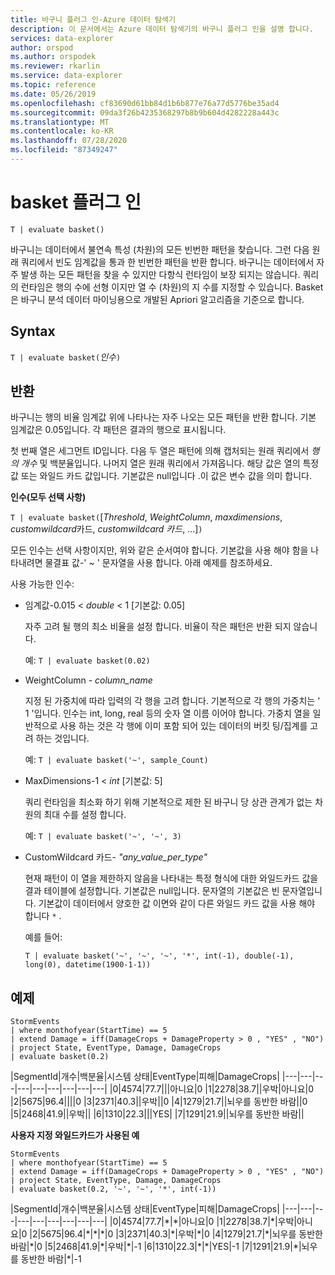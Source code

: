 ```yaml
---
title: 바구니 플러그 인-Azure 데이터 탐색기
description: 이 문서에서는 Azure 데이터 탐색기의 바구니 플러그 인을 설명 합니다.
services: data-explorer
author: orspod
ms.author: orspodek
ms.reviewer: rkarlin
ms.service: data-explorer
ms.topic: reference
ms.date: 05/26/2019
ms.openlocfilehash: cf83690d61bb84d1b6b877e76a77d5776be35ad4
ms.sourcegitcommit: 09da3f26b4235368297b8b9b604d4282228a443c
ms.translationtype: MT
ms.contentlocale: ko-KR
ms.lasthandoff: 07/28/2020
ms.locfileid: "87349247"
---
```

# <a name="basket-plugin"></a>basket 플러그 인

```kusto
T | evaluate basket()
```

바구니는 데이터에서 불연속 특성 (차원)의 모든 빈번한 패턴을 찾습니다. 그런 다음 원래 쿼리에서 빈도 임계값을 통과 한 빈번한 패턴을 반환 합니다. 바구니는 데이터에서 자주 발생 하는 모든 패턴을 찾을 수 있지만 다항식 런타임이 보장 되지는 않습니다. 쿼리의 런타임은 행의 수에 선형 이지만 열 수 (차원)의 지 수를 지정할 수 있습니다. Basket은 바구니 분석 데이터 마이닝용으로 개발된 Apriori 알고리즘을 기준으로 합니다.

## <a name="syntax"></a>Syntax

`T | evaluate basket(`*인수*`)`

## <a name="returns"></a>반환

바구니는 행의 비율 임계값 위에 나타나는 자주 나오는 모든 패턴을 반환 합니다. 기본 임계값은 0.05입니다. 각 패턴은 결과의 행으로 표시됩니다.

첫 번째 열은 세그먼트 ID입니다. 다음 두 열은 패턴에 의해 캡처되는 원래 쿼리에서 *행의* *개수* 및 백분율입니다. 나머지 열은 원래 쿼리에서 가져옵니다.
해당 값은 열의 특정 값 또는 와일드 카드 값입니다. 기본값은 null입니다 .이 값은 변수 값을 의미 합니다.

**인수(모두 선택 사항)**

`T | evaluate basket(`[*Threshold*, *WeightColumn*, *maxdimensions*, *customwildcard*카드, *customwildcard 카드*, ...]`)`

모든 인수는 선택 사항이지만, 위와 같은 순서여야 합니다. 기본값을 사용 해야 함을 나타내려면 물결표 값-' ~ ' 문자열을 사용 합니다. 아래 예제를 참조하세요.

사용 가능한 인수:

* 임계값-0.015 < *double* < 1 [기본값: 0.05]

    자주 고려 될 행의 최소 비율을 설정 합니다. 비율이 작은 패턴은 반환 되지 않습니다.
    
    예: `T | evaluate basket(0.02)`

* WeightColumn - *column_name*

    지정 된 가중치에 따라 입력의 각 행을 고려 합니다. 기본적으로 각 행의 가중치는 ' 1 '입니다. 인수는 int, long, real 등의 숫자 열 이름 이어야 합니다. 가중치 열을 일반적으로 사용 하는 것은 각 행에 이미 포함 되어 있는 데이터의 버킷 팅/집계를 고려 하는 것입니다.

    예: `T | evaluate basket('~', sample_Count)`

* MaxDimensions-1 < *int* [기본값: 5]

    쿼리 런타임을 최소화 하기 위해 기본적으로 제한 된 바구니 당 상관 관계가 없는 차원의 최대 수를 설정 합니다.

    예: `T | evaluate basket('~', '~', 3)`

* CustomWildcard 카드- *"any_value_per_type"*

    현재 패턴이 이 열을 제한하지 않음을 나타내는 특정 형식에 대한 와일드카드 값을 결과 테이블에 설정합니다.
    기본값은 null입니다. 문자열의 기본값은 빈 문자열입니다. 기본값이 데이터에서 양호한 값 이면와 같이 다른 와일드 카드 값을 사용 해야 합니다 `*` .

    예를 들어:

     `T | evaluate basket('~', '~', '~', '*', int(-1), double(-1), long(0), datetime(1900-1-1))`

## <a name="example"></a>예제

<!-- csl: https://help.kusto.windows.net:443/Samples -->
```kusto
StormEvents 
| where monthofyear(StartTime) == 5
| extend Damage = iff(DamageCrops + DamageProperty > 0 , "YES" , "NO")
| project State, EventType, Damage, DamageCrops
| evaluate basket(0.2)
```

|SegmentId|개수|백분율|시스템 상태|EventType|피해|DamageCrops|
|---|---|---|---|---|---|---|---|---|
|0|4574|77.7|||아니요|0
|1|2278|38.7||우박|아니요|0
|2|5675|96.4||||0
|3|2371|40.3||우박||0
|4|1279|21.7||뇌우를 동반한 바람||0
|5|2468|41.9||우박||
|6|1310|22.3|||YES|
|7|1291|21.9||뇌우를 동반한 바람||

**사용자 지정 와일드카드가 사용된 예**

<!-- csl: https://help.kusto.windows.net:443/Samples -->
```kusto
StormEvents 
| where monthofyear(StartTime) == 5
| extend Damage = iff(DamageCrops + DamageProperty > 0 , "YES" , "NO")
| project State, EventType, Damage, DamageCrops
| evaluate basket(0.2, '~', '~', '*', int(-1))
```

|SegmentId|개수|백분율|시스템 상태|EventType|피해|DamageCrops|
|---|---|---|---|---|---|---|---|---|
|0|4574|77.7|\*|\*|아니요|0
|1|2278|38.7|\*|우박|아니요|0
|2|5675|96.4|\*|\*|\*|0
|3|2371|40.3|\*|우박|\*|0
|4|1279|21.7|\*|뇌우를 동반한 바람|\*|0
|5|2468|41.9|\*|우박|\*|-1
|6|1310|22.3|\*|\*|YES|-1
|7|1291|21.9|\*|뇌우를 동반한 바람|\*|-1
